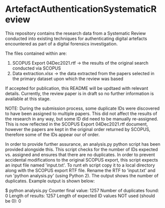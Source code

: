 # ArtefactAuthenticationSystematicReview

This repository contains the research data from a Systematic Review conducted into existing techniques for authenticating digital artefacts encountered as part of a digital forensics investigation.

The files contained within are:

1. SCOPUS Export 04Dec2021.rtf -> the results of the original search conducted via SCOPUS
2. Data extraction.xlsx -> the data extracted from the papers selected in the primary dataset upon which the review was based

If accepted for publication, this README will be updtaed with relevant details. Currently, the review paper is in draft so no further information is available at this stage.

NOTE:
During the submission process, some duplicate IDs were discovered to have been assigned to multiple papers. This did not affect the results of the research in any way, but some ID did need to be manually re-assigned. This is now reflected in the SCOPUS Export 04Dec2021.rtf document, however the papers are kept in the original order returned by SCOPUS, therefore some of the IDs appear our of order.

In order to provide further assurance, an analysis.py python script has been provided alongside this. This script checks for the number of IDs expected vs. assigned and ensures that there are no duplicates. In order to prevent accidental modifications to the original SCOPUS export, this script expects an input file named 'input.txt'.
To runt eh script copy it to a local directory along with the SCOPUS export RTF file. Rename the RTF to 'input.txt' and run 'python analysis.py' (using Python 2). The output shows the number of duplicates. Example output is shown below:

$ python analysis.py
Counter final value: 1257
Number of duplicates found: 0
Length of results: 1257
Length of expected ID values NOT used (should be 0): 0

